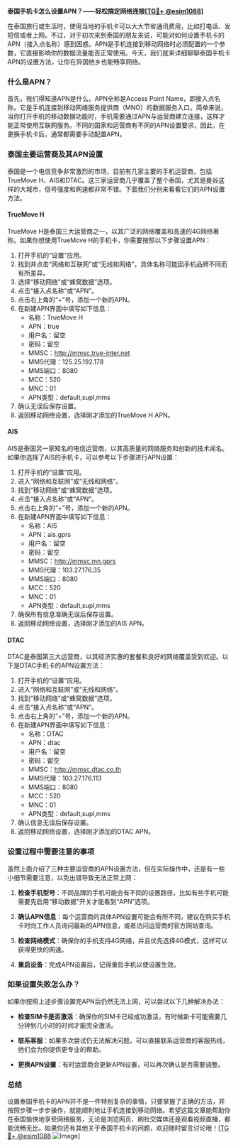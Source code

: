 **泰国手机卡怎么设置APN？——轻松搞定网络连接[[TG💪+ @esim1088](https://t.me/s/esim1088)]**

在泰国旅行或生活时，使用当地的手机卡可以大大节省通讯费用，比如打电话、发短信或者上网。不过，对于初次来到泰国的朋友来说，可能对如何设置手机卡的APN（接入点名称）感到困惑。APN是手机连接到移动网络时必须配置的一个参数，它直接影响你的数据流量能否正常使用。今天，我们就来详细聊聊泰国手机卡APN的设置方法，让你在异国他乡也能畅享网络。

### 什么是APN？

首先，我们得知道APN是什么。APN全称是Access Point Name，即接入点名称。它是手机连接到移动网络服务提供商（MNO）的数据服务入口。简单来说，当你打开手机的移动数据功能时，手机需要通过APN与运营商建立连接，这样才能正常使用互联网服务。不同的国家和运营商有不同的APN设置要求，因此，在更换手机卡后，通常都需要手动配置APN。

### 泰国主要运营商及其APN设置

泰国是一个电信竞争非常激烈的市场，目前有几家主要的手机运营商，包括TrueMove H、AIS和DTAC。这三家运营商几乎覆盖了整个泰国，尤其是曼谷这样的大城市，信号强度和网速都非常不错。下面我们分别来看看它们的APN设置方法。

#### TrueMove H

TrueMove H是泰国三大运营商之一，以其广泛的网络覆盖和高速的4G网络著称。如果你想使用TrueMove H的手机卡，你需要按照以下步骤设置APN：

1. 打开手机的“设置”应用。
2. 找到并点击“网络和互联网”或“无线和网络”，具体名称可能因手机品牌不同而有所差异。
3. 选择“移动网络”或“蜂窝数据”选项。
4. 点击“接入点名称”或“APN”。
5. 点击右上角的“+”号，添加一个新的APN。
6. 在新建APN界面中填写如下信息：
   - 名称：TrueMove H
   - APN：true
   - 用户名：留空
   - 密码：留空
   - MMSC：http://mmsc.true-inter.net
   - MMS代理：125.25.192.178
   - MMS端口：8080
   - MCC：520
   - MNC：01
   - APN类型：default,supl,mms
7. 确认无误后保存设置。
8. 返回移动网络设置，选择刚才添加的TrueMove H APN。

#### AIS

AIS是泰国另一家知名的电信运营商，以其高质量的网络服务和创新的技术闻名。如果你选择了AIS的手机卡，可以参考以下步骤进行APN设置：

1. 打开手机的“设置”应用。
2. 进入“网络和互联网”或“无线和网络”。
3. 找到“移动网络”或“蜂窝数据”选项。
4. 点击“接入点名称”或“APN”。
5. 点击右上角的“+”号，添加一个新的APN。
6. 在新建APN界面中填写如下信息：
   - 名称：AIS
   - APN：ais.gprs
   - 用户名：留空
   - 密码：留空
   - MMSC：http://mmsc.mn.gprs
   - MMS代理：103.27.176.35
   - MMS端口：8080
   - MCC：520
   - MNC：01
   - APN类型：default,supl,mms
7. 确保所有信息准确无误后保存设置。
8. 返回移动网络设置，选择刚才添加的AIS APN。

#### DTAC

DTAC是泰国第三大运营商，以其经济实惠的套餐和良好的网络覆盖受到欢迎。以下是DTAC手机卡的APN设置方法：

1. 打开手机的“设置”应用。
2. 进入“网络和互联网”或“无线和网络”。
3. 找到“移动网络”或“蜂窝数据”选项。
4. 点击“接入点名称”或“APN”。
5. 点击右上角的“+”号，添加一个新的APN。
6. 在新建APN界面中填写如下信息：
   - 名称：DTAC
   - APN：dtac
   - 用户名：留空
   - 密码：留空
   - MMSC：http://mmsc.dtac.co.th
   - MMS代理：103.27.176.113
   - MMS端口：8080
   - MCC：520
   - MNC：01
   - APN类型：default,supl,mms
7. 确认信息无误后保存设置。
8. 返回移动网络设置，选择刚才添加的DTAC APN。

### 设置过程中需要注意的事项

虽然上面介绍了三种主要运营商的APN设置方法，但在实际操作中，还是有一些小细节需要注意，以免出错导致无法正常上网：

1. **检查手机型号**：不同品牌的手机可能会有不同的设置路径，比如有些手机可能需要先启用“移动数据”开关才能看到“APN”选项。
   
2. **确认APN信息**：每个运营商的具体APN设置可能会有所不同，建议在购买手机卡时向工作人员询问最新的APN信息，或者访问运营商的官方网站查询。

3. **检查网络模式**：确保你的手机支持4G网络，并且优先选择4G模式，这样可以获得更快的网速。

4. **重启设备**：完成APN设置后，记得重启手机以使设置生效。

### 如果设置失败怎么办？

如果你按照上述步骤设置完APN后仍然无法上网，可以尝试以下几种解决办法：

- **检查SIM卡是否激活**：确保你的SIM卡已经成功激活，有时候新卡可能需要几分钟到几小时的时间才能完全激活。
  
- **联系客服**：如果多次尝试仍无法解决问题，可以直接联系运营商的客服热线，他们会为你提供更专业的帮助。

- **更换APN设置**：有时运营商会更新APN设置，可以再次确认是否需要调整。

### 总结

设置泰国手机卡的APN并不是一件特别复杂的事情，只要掌握了正确的方法，并按照步骤一步步操作，就能顺利地让手机连接到移动网络。希望这篇文章能帮助你在泰国愉快地享受网络服务，无论是浏览网页、刷社交媒体还是观看视频直播，都能流畅无比。如果你还有其他关于泰国手机卡的问题，欢迎随时留言讨论哦！[[TG💪+ @esim1088](https://t.me/s/esim1088) ![Image](https://i.postimg.cc/4NQfJmqS/Snipaste-2025-05-13-00-14-12.png)]